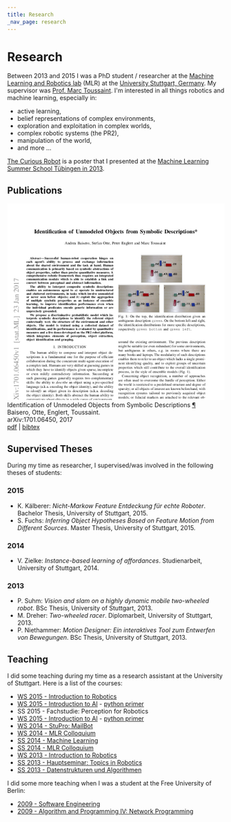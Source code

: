 ```yaml
---
title: Research
_nav_page: research
---
```


# Research

Between 2013 and 2015 I was a PhD student / researcher at the
[Machine Learning and Robotics lab](http://www.ipvs.uni-stuttgart.de/abteilungen/mlr/) (MLR)
at  the [University Stuttgart, Germany](http://www.uni-stuttgart.de).
My supervisor was [Prof. Marc Toussaint](http://userpage.fu-berlin.de/~mtoussai/).
I'm interested in all things robotics and machine learning, especially in:

* active learning,
* belief representations of complex environments,
* exploration and exploitation in complex worlds,
* complex robotic systems (the PR2),
* manipulation of the world,
* and more ...

[The Curious Robot](tcr.html) is a poster that I presented at the [Machine Learning
Summer School Tübingen in 2013](http://mlss.tuebingen.mpg.de/2013/2013/index.html).

## <a name="publications"></a>Publications

<div class="paper">
  <a name="baisero2017identification"></a>
  <aside>
    <img src="/static/pdfs/baisero2017identification.png" />
  </aside>
  <div class="paper-title">
    Identification of Unmodeled Objects from Symbolic Descriptions
    <a href="#baisero2017identification">¶</a>
  </div>
  <div class="paper-author">
    Baisero, Otte, Englert, Toussaint.
  </div>
  <div class="paper-rest">
    arXiv:1701.06450, 2017
  </div>
  <div class="paper-links">
    <a href="/static/pdfs/baisero2017identification.pdf">pdf</a> |
    <a href="">bibtex</a>
  </div>
<div>

## <a name="supervised"></a>Supervised Theses

During my time as researcher, I supervised/was involved in the following theses of students:

### 2015

- K. Kälberer: *Nicht-Markow Feature Entdeckung für echte Roboter*. Bachelor Thesis, University of Stuttgart, 2015.
- S. Fuchs: *Inferring Object Hypotheses Based on Feature Motion from Different Sources*. Master Thesis, University of Stuttgart, 2015.

### 2014

- V. Zielke: *Instance-based learning of affordances*. Studienarbeit, University of Stuttgart, 2014.

### 2013

- P. Suhm: *Vision and slam on a highly dynamic mobile two-wheeled robot*. BSc Thesis, University of Stuttgart, 2013.
- M. Dreher: *Two-wheeled racer*. Diplomarbeit, University of Stuttgart, 2013.
- P. Niethammer: *Motion Designer: Ein interaktives Tool zum Entwerfen von Bewegungen*. BSc Thesis, University of Stuttgart, 2013.

## <a name="teaching"></a>Teaching
I did some teaching during my time as a research assistant at the University of
Stuttgart.
Here is a list of the courses:

* [WS 2015 - Introduction to Robotics](https://ipvs.informatik.uni-stuttgart.de/mlr/teaching/robotics/)
* [WS 2015 - Introduction to AI](https://ipvs.informatik.uni-stuttgart.de/mlr/marc/teaching/15-ArtificialIntelligence/) - [python primer](https://github.com/sotte/ai_class_python_intro)
* SS 2015 - Fachstudie: Perception for Robotics
* [WS 2015 - Introduction to AI](https://ipvs.informatik.uni-stuttgart.de/mlr/marc/teaching/14-ArtificialIntelligence/) - [python primer](https://github.com/sotte/ai_class_python_intro)
* [WS 2014 - StuPro: MailBot](http://www.ipvs.uni-stuttgart.de/abteilungen/mlr/lehre/lehrveranstaltungen/ss14/Studienprojekt_Mailbot.html)
* [WS 2014 - MLR Colloquium](http://ipvs.informatik.uni-stuttgart.de/mlr/colloquia/)
* [SS 2014 - Machine Learning](http://ipvs.informatik.uni-stuttgart.de/mlr/marc/teaching/14-MachineLearning/)
* [SS 2014 - MLR Colloquium](http://ipvs.informatik.uni-stuttgart.de/mlr/colloquia/)
* [WS 2013 - Introduction to Robotics](http://ipvs.informatik.uni-stuttgart.de/mlr/marc/teaching/13-Robotics/)
* [SS 2013 - Hauptseminar: Topics in Robotics](http://ipvs.informatik.uni-stuttgart.de/mlr/teaching/13-SeminarRobotics/)
* [SS 2013 - Datenstrukturen und Algorithmen](http://www.vis.uni-stuttgart.de/lehre/dsa2013)

I did some more teaching when I was a student at the Free University of Berlin:

* [2009 - Software Engineering](http://www.inf.fu-berlin.de/w/SE/VorlesungSoftwaretechnik2009)
* [2009 - Algorithm and Programming IV: Network Programming](https://www.inf.fu-berlin.de/lehre/WS09/alpv/)
